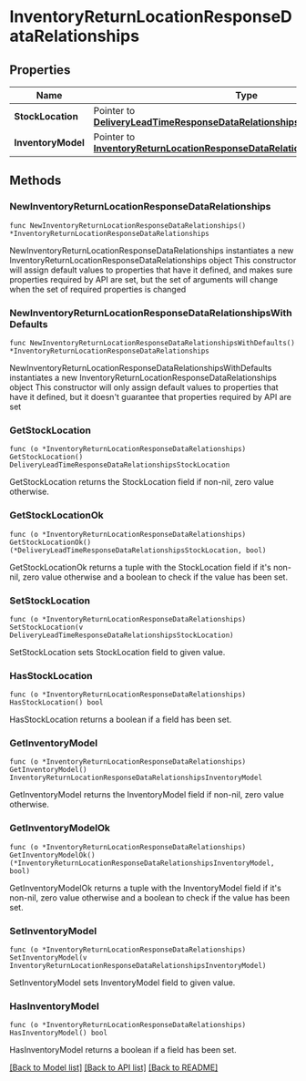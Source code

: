 # InventoryReturnLocationResponseDataRelationships

## Properties

Name | Type | Description | Notes
------------ | ------------- | ------------- | -------------
**StockLocation** | Pointer to [**DeliveryLeadTimeResponseDataRelationshipsStockLocation**](DeliveryLeadTimeResponseDataRelationshipsStockLocation.md) |  | [optional] 
**InventoryModel** | Pointer to [**InventoryReturnLocationResponseDataRelationshipsInventoryModel**](InventoryReturnLocationResponseDataRelationshipsInventoryModel.md) |  | [optional] 

## Methods

### NewInventoryReturnLocationResponseDataRelationships

`func NewInventoryReturnLocationResponseDataRelationships() *InventoryReturnLocationResponseDataRelationships`

NewInventoryReturnLocationResponseDataRelationships instantiates a new InventoryReturnLocationResponseDataRelationships object
This constructor will assign default values to properties that have it defined,
and makes sure properties required by API are set, but the set of arguments
will change when the set of required properties is changed

### NewInventoryReturnLocationResponseDataRelationshipsWithDefaults

`func NewInventoryReturnLocationResponseDataRelationshipsWithDefaults() *InventoryReturnLocationResponseDataRelationships`

NewInventoryReturnLocationResponseDataRelationshipsWithDefaults instantiates a new InventoryReturnLocationResponseDataRelationships object
This constructor will only assign default values to properties that have it defined,
but it doesn't guarantee that properties required by API are set

### GetStockLocation

`func (o *InventoryReturnLocationResponseDataRelationships) GetStockLocation() DeliveryLeadTimeResponseDataRelationshipsStockLocation`

GetStockLocation returns the StockLocation field if non-nil, zero value otherwise.

### GetStockLocationOk

`func (o *InventoryReturnLocationResponseDataRelationships) GetStockLocationOk() (*DeliveryLeadTimeResponseDataRelationshipsStockLocation, bool)`

GetStockLocationOk returns a tuple with the StockLocation field if it's non-nil, zero value otherwise
and a boolean to check if the value has been set.

### SetStockLocation

`func (o *InventoryReturnLocationResponseDataRelationships) SetStockLocation(v DeliveryLeadTimeResponseDataRelationshipsStockLocation)`

SetStockLocation sets StockLocation field to given value.

### HasStockLocation

`func (o *InventoryReturnLocationResponseDataRelationships) HasStockLocation() bool`

HasStockLocation returns a boolean if a field has been set.

### GetInventoryModel

`func (o *InventoryReturnLocationResponseDataRelationships) GetInventoryModel() InventoryReturnLocationResponseDataRelationshipsInventoryModel`

GetInventoryModel returns the InventoryModel field if non-nil, zero value otherwise.

### GetInventoryModelOk

`func (o *InventoryReturnLocationResponseDataRelationships) GetInventoryModelOk() (*InventoryReturnLocationResponseDataRelationshipsInventoryModel, bool)`

GetInventoryModelOk returns a tuple with the InventoryModel field if it's non-nil, zero value otherwise
and a boolean to check if the value has been set.

### SetInventoryModel

`func (o *InventoryReturnLocationResponseDataRelationships) SetInventoryModel(v InventoryReturnLocationResponseDataRelationshipsInventoryModel)`

SetInventoryModel sets InventoryModel field to given value.

### HasInventoryModel

`func (o *InventoryReturnLocationResponseDataRelationships) HasInventoryModel() bool`

HasInventoryModel returns a boolean if a field has been set.


[[Back to Model list]](../README.md#documentation-for-models) [[Back to API list]](../README.md#documentation-for-api-endpoints) [[Back to README]](../README.md)


